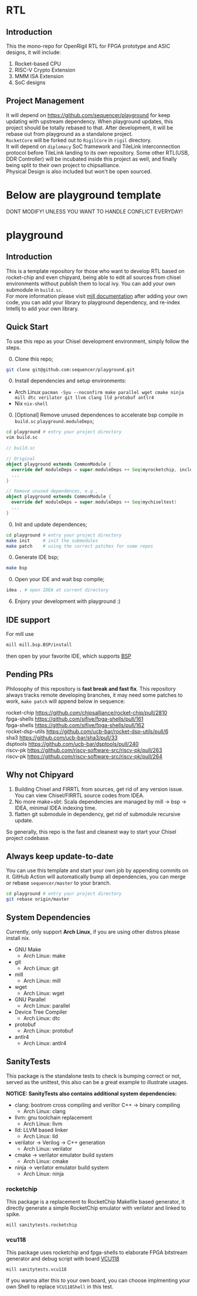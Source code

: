 # RTL
## Introduction
This the mono-repo for OpenRigil RTL for FPGA prototype and ASIC designs, it will include:
1. Rocket-based CPU
2. RISC-V Crypto Extension
3. MMM ISA Extension
4. SoC designs

## Project Management
It will depend on https://github.com/sequencer/playground for keep updating with upstream dependency. When playground updates, this project should be totally rebased to that. After development, it will be rebase out from playground as a standalone project.  
`RocketCore` will be forked out to `RigilCore` in `rigil` directory.  
It will depend on `diplomacy` SoC framework and TileLink interconnection protocol before TileLink landing to its own repository.
Some other RTL(USB, DDR Controller) will be incubated inside this project as well, and finally being split to their own project to chipsalliance.  
Physical Design is also included but won't be open sourced.  

# Below are playground template
DONT MODIFY! UNLESS YOU WANT TO HANDLE CONFLICT EVERYDAY!

# playground

## Introduction
This is a template repository for those who want to develop RTL based on rocket-chip and even chipyard, being able to edit all sources from chisel environments without publish them to local ivy.
You can add your own submodule in `build.sc`.  
For more information please visit [mill documentation](https://com-lihaoyi.github.io/mill/page/configuring-mill.html)
after adding your own code, you can add your library to playground dependency, and re-index Intellij to add your own library.

## Quick Start

To use this repo as your Chisel development environment, simply follow the steps.

0. Clone this repo;

```bash
git clone git@github.com:sequencer/playground.git
```

0. Install dependencies and setup environments:
- Arch Linux `pacman -Syu --noconfirm make parallel wget cmake ninja mill dtc verilator git llvm clang lld protobuf antlr4`
- Nix `nix-shell`

0. [Optional] Remove unused dependences to accelerate bsp compile in `build.sc` `playground.moduleDeps`;

```bash
cd playground # entry your project directory
vim build.sc
```

```scala
// build.sc

// Original
object playground extends CommonModule {
  override def moduleDeps = super.moduleDeps ++ Seq(myrocketchip, inclusivecache, blocks, rocketdsputils, shells, firesim, boom, chipyard, chipyard.fpga, chipyard.utilities, mychiseltest)
  ...
}

// Remove unused dependences, e.g.,
object playground extends CommonModule {
  override def moduleDeps = super.moduleDeps ++ Seq(mychiseltest)
  ...
}
```


0. Init and update dependences;

```bash
cd playground # entry your project directory
make init     # init the submodules
make patch    # using the correct patches for some repos
```


0. Generate IDE bsp;

```bash
make bsp
```


0. Open your IDE and wait bsp compile;

```bash
idea . # open IDEA at current directory
```
06. Enjory your development with playground :)

## IDE support
For mill use
```bash
mill mill.bsp.BSP/install
```
then open by your favorite IDE, which supports [BSP](https://build-server-protocol.github.io/) 

## Pending PRs
Philosophy of this repository is **fast break and fast fix**.
This repository always tracks remote developing branches, it may need some patches to work, `make patch` will append below in sequence:
<!-- BEGIN-PATCH -->
rocket-chip https://github.com/chipsalliance/rocket-chip/pull/2810  
fpga-shells https://github.com/sifive/fpga-shells/pull/161  
fpga-shells https://github.com/sifive/fpga-shells/pull/162  
rocket-dsp-utils https://github.com/ucb-bar/rocket-dsp-utils/pull/6  
sha3 https://github.com/ucb-bar/sha3/pull/33  
dsptools https://github.com/ucb-bar/dsptools/pull/240      
riscv-pk https://github.com/riscv-software-src/riscv-pk/pull/263  
riscv-pk https://github.com/riscv-software-src/riscv-pk/pull/264  
<!-- END-PATCH -->

## Why not Chipyard

1. Building Chisel and FIRRTL from sources, get rid of any version issue. You can view Chisel/FIRRTL source codes from IDEA.
1. No more make+sbt: Scala dependencies are managed by mill -> bsp -> IDEA, minimal IDEA indexing time.
1. flatten git submodule in dependency, get rid of submodule recursive update.

So generally, this repo is the fast and cleanest way to start your Chisel project codebase.

## Always keep update-to-date
You can use this template and start your own job by appending commits on it. GitHub Action will automatically bump all dependencies, you can merge or rebase `sequencer/master` to your branch.

```bash
cd playground # entry your project directory
git rebase origin/master
```

## System Dependencies
Currently, only support **Arch Linux**, if you are using other distros please install nix.

* GNU Make
  - Arch Linux: make
* git
  - Arch Linux: git
* mill
  - Arch Linux: mill
* wget
  - Arch Linux: wget
* GNU Parallel
  - Arch Linux: parallel
* Device Tree Compiler
  - Arch Linux: dtc
* protobuf
  - Arch Linux: protobuf
* antlr4
  - Arch Linux: antlr4

## SanityTests
This package is the standalone tests to check is bumping correct or not, served as the unittest, this also can be a great example to illustrate usages.

**NOTICE: SanityTests also contains additional system dependencies:**
* clang: bootrom cross compiling and veriltor C++ -> binary compiling
  - Arch Linux: clang
* llvm: gnu toolchain replacement 
  - Arch Linux: llvm
* lld: LLVM based linker
  - Arch Linux: lld
* verilator -> Verilog -> C++ generation
  - Arch Linux: verilator
* cmake -> verilator emulator build system
  - Arch Linux: cmake
* ninja -> verilator emulator build system
  - Arch Linux: ninja

### rocketchip
This package is a replacement to RocketChip Makefile based generator, it directly generate a simple RocketChip emulator with verilator and linked to spike. 
```
mill sanitytests.rocketchip
```

### vcu118
This package uses rocketchip and fpga-shells to elaborate FPGA bitstream generator and debug script with board [VCU118](https://www.xilinx.com/products/boards-and-kits/vcu118.html)
```
mill sanitytests.vcu118
```
If you wanna alter this to your own board, you can choose implmenting your own Shell to replace `VCU118Shell` in this test.
